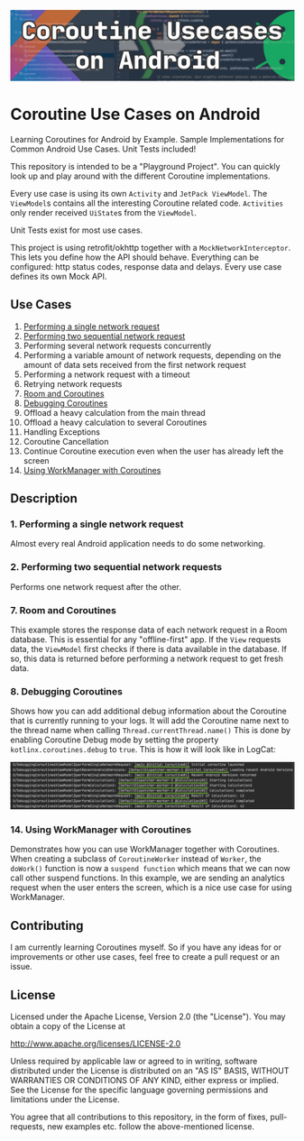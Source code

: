 ![CoroutineUsecasesOnAndroid](CoroutinesUsecasesGithubLogo.png)

# Coroutine Use Cases on Android

Learning Coroutines for Android by Example. Sample Implementations for Common Android Use Cases. Unit Tests included!

This repository is intended to be a "Playground Project". You can quickly look up and play around with the different Coroutine implementations.

Every use case is using its own `Activity` and `JetPack ViewModel`. The `ViewModel`s contains all the interesting Coroutine related code.
`Activities` only render received `UiState`s from the `ViewModel`.

Unit Tests exist for most use cases.

This project is using retrofit/okhttp together with a `MockNetworkInterceptor`. This lets you define how the API should behave.
Everything can be configured: http status codes, response data and delays. Every use case defines its own Mock API.

## Use Cases
1. [Performing a single network request](#1-performing-a-single-network-request)
2. [Performing two sequential network request](#2-performing-two-sequential-network-requests)
3. Performing several network requests concurrently
4. Performing a variable amount of network requests, depending on the amount of data sets received from the first network request
5. Performing a network request with a timeout
6. Retrying network requests
7. [Room and Coroutines](#7-room-and-coroutines)
8. [Debugging Coroutines](#8-debugging-coroutines)
8. Offload a heavy calculation from the main thread
9. Offload a heavy calculation to several Coroutines
10. Handling Exceptions
11. Coroutine Cancellation
12. Continue Coroutine execution even when the user has already left the screen
14. [Using WorkManager with Coroutines](#14-using-workmanager-with-coroutines)

## Description

### 1. Performing a single network request

Almost every real Android application needs to do some networking.

### 2. Performing two sequential network requests

Performs one network request after the other.

### 7. Room and Coroutines

This example stores the response data of each network request in a Room database. This is essential for any "offline-first" app.
If the `View` requests data, the `ViewModel` first checks if there is data available in the database. If so, this data is returned before performing
a network request to get fresh data.

### 8. Debugging Coroutines

Shows how you can add additional debug information about the Coroutine that is currently running to your logs.
It will add the Coroutine name next to the thread name when calling `Thread.currentThread.name()`
This is done by enabling Coroutine Debug mode by setting the property `kotlinx.coroutines.debug` to `true`.
This is how it will look like in LogCat:

![DebuggingCoroutines](documentation/images/debugging_coroutines.png)

### 14. Using WorkManager with Coroutines

Demonstrates how you can use WorkManager together with Coroutines. When creating a subclass of `CoroutineWorker` instead of `Worker`,
the `doWork()` function is now a `suspend function` which means that we can now call other suspend functions. In this
example, we are sending an analytics request when the user enters the screen, which is a nice use case for using WorkManager.

## Contributing

I am currently learning Coroutines myself. So if you have any ideas for or improvements or other use cases, feel free to create a pull request or an issue.

## License

Licensed under the Apache License, Version 2.0 (the "License").
You may obtain a copy of the License at

   http://www.apache.org/licenses/LICENSE-2.0

Unless required by applicable law or agreed to in writing, software
distributed under the License is distributed on an "AS IS" BASIS,
WITHOUT WARRANTIES OR CONDITIONS OF ANY KIND, either express or implied.
See the License for the specific language governing permissions and
limitations under the License.

You agree that all contributions to this repository, in the form of fixes, pull-requests, new examples etc. follow the above-mentioned license.
